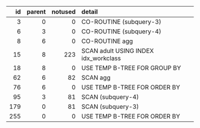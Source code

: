 |   id |   parent |   notused | detail                               |
|-----:|---------:|----------:|:-------------------------------------|
|    3 |        0 |         0 | CO-ROUTINE (subquery-3)              |
|    6 |        3 |         0 | CO-ROUTINE (subquery-4)              |
|    8 |        6 |         0 | CO-ROUTINE agg                       |
|   15 |        8 |       223 | SCAN adult USING INDEX idx_workclass |
|   18 |        8 |         0 | USE TEMP B-TREE FOR GROUP BY         |
|   62 |        6 |        82 | SCAN agg                             |
|   76 |        6 |         0 | USE TEMP B-TREE FOR ORDER BY         |
|   95 |        3 |        81 | SCAN (subquery-4)                    |
|  179 |        0 |        81 | SCAN (subquery-3)                    |
|  255 |        0 |         0 | USE TEMP B-TREE FOR ORDER BY         |